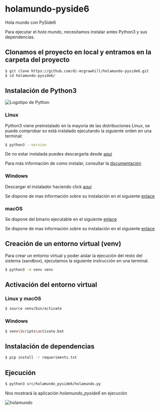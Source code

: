 # holamundo-pyside6

Hola mundo con PySide6

Para ejecutar el *hola mundo*, necesitamos instalar antes Python3 y sus dependencias.

## Clonamos el proyecto en local y entramos en la carpeta del proyecto


```bash
$ git clone https://github.com/di-mcgrawhill/holamundo-pyside6.git
$ cd holamundo-pyside6/
```
## Instalación de Python3
![Logotipo de Python](https://es.schoolofdata.org/files/2017/07/python-logo-master-v3-TM-flattened.png)

### Linux
Python3 viene preinstalado en la mayoría de las distribuciones Linux, se puede comprobar so está instalado ejecutando la siguiente
orden en una terminal:
```bash
$ python3 --version
```
De no estar instalada puedes descargarla desde [aquí](https://www.python.org/downloads/)

Para más información de como instalar, consultar la [documentación](https://docs.python.org/3/)

### Windows
Descargar el instalador haciendo click [aquí](https://www.python.org/ftp/python/3.13.2/python-3.13.2-amd64.exe)

Se dispone de mas información sobre su instalación en el siguiente [enlace](https://www.python.org/downloads/windows/)

### macOS
Se dispone del binario ejecutable en el siguiente [enlace](https://www.python.org/ftp/python/3.13.2/python-3.13.2-macos11.pkg)

Se dispone de mas información sobre su instalación en el siguiente [enlace](https://www.python.org/downloads/release/python-3132/)

## Creación de un entorno virtual (venv)
Para crear un entorno virtual y poder aislar la ejecución del resto del sistema (sandbox), ejecutamos la siguiente instrucción en una
terminal.
```bash
$ python3 -m venv venv
```
## Activación del entorno virtual
### Linux y macOS
```bash
$ source venv/bin/activate
```
### Windows
```bash
$ venv\Scripts\activate.bat
```
## Instalación de dependencias
```bash
$ pip install -r requeriments.txt
```
## Ejecución
```bash
$ python3 src/holamundo_pyside6/holamundo.py
```
Nos mostrará la aplicación *holamundo_pyside6* en ejecución

![holamundo](https://doc.qt.io/qtcreator/images/qtcreator-new-qt-for-python-app-widgets-ready.webp)




